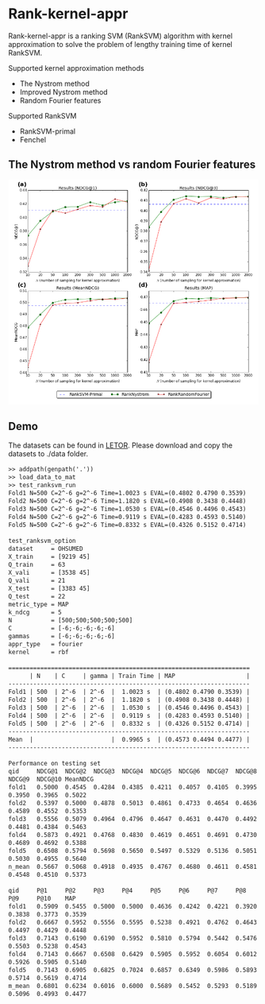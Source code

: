 Rank-kernel-appr
===========================

Rank-kernel-appr is a ranking SVM (RankSVM) algorithm with kernel approximation to solve the problem of lengthy training time of kernel RankSVM.

Supported kernel approximation methods
- The Nystrom method
- Improved Nystrom method
- Random Fourier features

Supported RankSVM
- RankSVM-primal
- Fenchel

## The Nystrom method vs random Fourier features

<img src="https://github.com/KaenChan/rank-kernel-appr/blob/master/test/ncomponets-map-all.png">

## Demo

The datasets can be found in [LETOR](http://research.microsoft.com/en-us/um/beijing/projects/letor).
Please download and copy the datasets to ./data folder.


```
>> addpath(genpath('.'))
>> load_data_to_mat
>> test_ranksvm_run
Fold1 N=500 C=2^-6 g=2^-6 Time=1.0023 s EVAL=(0.4802 0.4790 0.3539)
Fold2 N=500 C=2^-6 g=2^-6 Time=1.1820 s EVAL=(0.4908 0.3438 0.4448)
Fold3 N=500 C=2^-6 g=2^-6 Time=1.0530 s EVAL=(0.4546 0.4496 0.4543)
Fold4 N=500 C=2^-6 g=2^-6 Time=0.9119 s EVAL=(0.4283 0.4593 0.5140)
Fold5 N=500 C=2^-6 g=2^-6 Time=0.8332 s EVAL=(0.4326 0.5152 0.4714)

test_ranksvm_option
dataset     = OHSUMED
X_train     = [9219 45]
Q_train     = 63
X_vali      = [3538 45]
Q_vali      = 21
X_test      = [3383 45]
Q_test      = 22
metric_type = MAP
k_ndcg      = 5
N           = [500;500;500;500;500]
C           = [-6;-6;-6;-6;-6]
gammas      = [-6;-6;-6;-6;-6]
appr_type   = fourier
kernel      = rbf

====================================================================
      | N    | C     | gamma | Train Time | MAP                    |
--------------------------------------------------------------------
Fold1 | 500  | 2^-6  | 2^-6  |  1.0023 s  | (0.4802 0.4790 0.3539) |
Fold2 | 500  | 2^-6  | 2^-6  |  1.1820 s  | (0.4908 0.3438 0.4448) |
Fold3 | 500  | 2^-6  | 2^-6  |  1.0530 s  | (0.4546 0.4496 0.4543) |
Fold4 | 500  | 2^-6  | 2^-6  |  0.9119 s  | (0.4283 0.4593 0.5140) |
Fold5 | 500  | 2^-6  | 2^-6  |  0.8332 s  | (0.4326 0.5152 0.4714) |
--------------------------------------------------------------------
Mean  |                      |  0.9965 s  | (0.4573 0.4494 0.4477) |
--------------------------------------------------------------------
 
Performance on testing set
qid     NDCG@1  NDCG@2  NDCG@3  NDCG@4  NDCG@5  NDCG@6  NDCG@7  NDCG@8  NDCG@9  NDCG@10 MeanNDCG 
fold1   0.5000  0.4545  0.4284  0.4385  0.4211  0.4057  0.4105  0.3995  0.3950  0.3965  0.5022 
fold2   0.5397  0.5000  0.4878  0.5013  0.4861  0.4733  0.4654  0.4636  0.4589  0.4552  0.5353 
fold3   0.5556  0.5079  0.4964  0.4796  0.4647  0.4631  0.4470  0.4492  0.4481  0.4384  0.5463 
fold4   0.5873  0.4921  0.4768  0.4830  0.4619  0.4651  0.4691  0.4730  0.4689  0.4692  0.5388 
fold5   0.6508  0.5794  0.5698  0.5650  0.5497  0.5329  0.5136  0.5051  0.5030  0.4955  0.5640 
n_mean  0.5667  0.5068  0.4918  0.4935  0.4767  0.4680  0.4611  0.4581  0.4548  0.4510  0.5373 
 
qid     P@1     P@2     P@3     P@4     P@5     P@6     P@7     P@8     P@9     P@10    MAP 
fold1   0.5909  0.5455  0.5000  0.5000  0.4636  0.4242  0.4221  0.3920  0.3838  0.3773  0.3539 
fold2   0.6667  0.5952  0.5556  0.5595  0.5238  0.4921  0.4762  0.4643  0.4497  0.4429  0.4448 
fold3   0.7143  0.6190  0.6190  0.5952  0.5810  0.5794  0.5442  0.5476  0.5503  0.5238  0.4543 
fold4   0.7143  0.6667  0.6508  0.6429  0.5905  0.5952  0.6054  0.6012  0.5926  0.5905  0.5140 
fold5   0.7143  0.6905  0.6825  0.7024  0.6857  0.6349  0.5986  0.5893  0.5714  0.5619  0.4714 
m_mean  0.6801  0.6234  0.6016  0.6000  0.5689  0.5452  0.5293  0.5189  0.5096  0.4993  0.4477 
```
